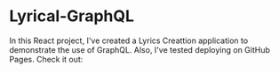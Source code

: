 # Lyrical-GraphQL

In this React project, I've created a Lyrics Creattion application to demonstrate the use of GraphQL. Also, I've tested deploying on GitHub Pages. Check it out:
